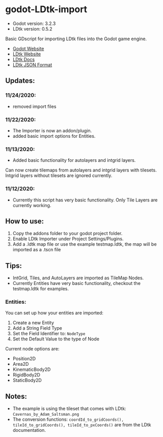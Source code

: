 # godot-LDtk-import
- Godot version: 3.2.3
- LDtk version: 0.5.2

Basic GDscript for importing LDtk files into the Godot game engine.

- [Godot Website](https://godotengine.org/)
- [LDtk Website](https://deepnight.net/tools/ldtk-2d-level-editor/)
- [LDtk Docs](https://deepnight.net/docs/ldtk/)
- [LDtk JSON Format](https://github.com/deepnight/ldtk/blob/master/JSON_DOC.md)

## Updates:
### 11/24/2020:
- removed import files
### 11/22/2020:
- The Importer is now an addon/plugin.
- added basic import options for Entities.
### 11/13/2020:
- Added basic functionality for autolayers and intgrid layers.

Can now create tilemaps from autolayers and intgrid layers with tilesets.  Intgrid layers without tilesets are ignored currently.
### 11/12/2020:
- Currently this script has very basic functionality.  Only Tile Layers are currently working.

## How to use:
1. Copy the addons folder to your godot project folder.
2. Enable LDtk Importer under Project Settings/Plugins.
3. Add a .ldtk map file or use the example testmap.ldtk, the map will be imported as a .tscn file

## Tips:
- IntGrid, Tiles, and AutoLayers are imported as TileMap Nodes.
- Currently Entities have very basic functionality, checkout the testmap.ldtk for examples.

### Entities:
You can set up how your entities are imported:
1. Create a new Entity
2. Add a String Field Type
3. Set the Field Identifier to: `NodeType`
4. Set the Default Value to the type of Node

Current node options are:
- Position2D
- Area2D
- KinematicBody2D
- RigidBody2D
- StaticBody2D

## Notes:
- The example is using the tileset that comes with LDtk: `Cavernas_by_Adam_Saltsman.png`
- The conversion functions: `coordId_to_gridCoords(), tileId_to_gridCoords(), tileId_to_pxCoords()` are from the LDtk documentation. 
